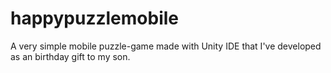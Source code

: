 # happypuzzlemobile
A very simple mobile puzzle-game made with Unity IDE that I've developed as an birthday gift to my son.
